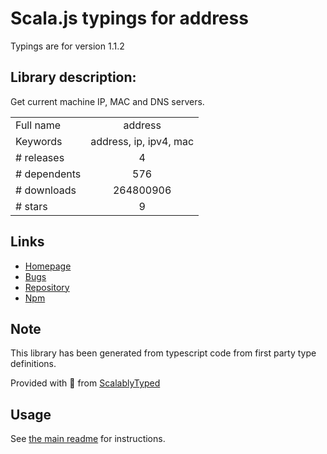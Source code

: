 
# Scala.js typings for address

Typings are for version 1.1.2

## Library description:
Get current machine IP, MAC and DNS servers.

|                    |                 |
| ------------------ | :-------------: |
| Full name          | address |
| Keywords           | address, ip, ipv4, mac |
| # releases         | 4 |
| # dependents       | 576 |
| # downloads        | 264800906 |
| # stars            | 9 |

## Links
- [Homepage](https://github.com/node-modules/address#readme)
- [Bugs](https://github.com/node-modules/address/issues)
- [Repository](https://github.com/node-modules/address)
- [Npm](https://www.npmjs.com/package/address)
    


## Note
This library has been generated from typescript code from first party type definitions.

Provided with :purple_heart: from [ScalablyTyped](https://github.com/oyvindberg/ScalablyTyped)

## Usage
See [the main readme](../../readme.md) for instructions.


